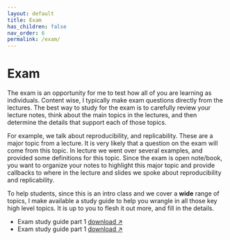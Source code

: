 ```yaml
---
layout: default
title: Exam
has_children: false
nav_order: 6
permalink: /exam/
---
```


<h1>Exam</h1>

The exam is an opportunity for me to test how all of you are learning as individuals. Content wise, I typically make exam questions directly from the lectures. The best way to study for the exam is to carefully review your lecture notes, think about the main topics in the lectures, and then determine the details that support each of those topics.  

For example, we talk about reproducibility, and replicability. These are a major topic from a lecture. It is very likely that a question on the exam will come from this topic. In lecture we went over several examples, and provided some definitions for this topic. Since the exam is open note/book, you want to organize your notes to highlight this major topic and provide callbacks to where in the lecture and slides we spoke about reproducibility and replicability.  

To help students, since this is an intro class and we cover a **wide** range of topics, I make available a study guide to help you wrangle in all those key high level topics. It is up to you to flesh it out more, and fill in the details.

- Exam study guide part 1 <a href="https://s3.us-west-2.amazonaws.com/ucsd.cogs9/exam/cogs9-exam-study-guide-1.pdf" target="_blank" rel="noopener">download &#x2197;</a>
- Exam study guide part 1 <a href="https://s3.us-west-2.amazonaws.com/ucsd.cogs9/exam/cogs9-exam-study-guide-2.pdf" target="_blank" rel="noopener">download &#x2197;</a>

